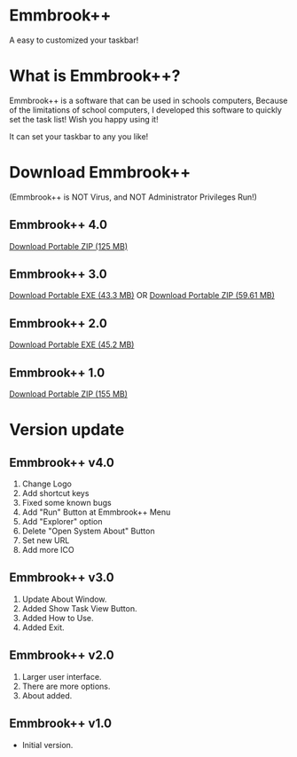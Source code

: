 # Emmbrook++
A easy to customized your taskbar!

# What is Emmbrook++?
Emmbrook++ is a software that can be used in schools computers, Because of the limitations of school computers, I developed this software to quickly set the task list! Wish you happy using it!

It can set your taskbar to any you like!

# Download Emmbrook++
(Emmbrook++ is NOT Virus, and NOT Administrator Privileges Run!)
## Emmbrook++ 4.0
[Download Portable ZIP (125 MB)](https://github.com/ChathamHung/EmmbrookPlusPlus/releases/download/v4.0/Emmbrook++.zip)
## Emmbrook++ 3.0
[Download Portable EXE (43.3 MB)](https://github.com/ChathamHung/EmmbrookPlusPlus/releases/download/v3.0/Emmbrook++_3.0_x64.exe) OR [Download Portable ZIP (59.61 MB)](https://github.com/ChathamHung/EmmbrookPlusPlus/releases/download/v3.0/Emmbrook++_3.0_x64.zip)
## Emmbrook++ 2.0
[Download Portable EXE (45.2 MB)](https://github.com/ChathamHung/EmmbrookPlusPlus/releases/download/v2.0/Emmbrook++_2.0_x64.exe)
## Emmbrook++ 1.0
[Download Portable ZIP (155 MB)](https://github.com/ChathamHung/EmmbrookPlusPlus/releases/download/Emmbrook%2B%2B/Emmbrook++_1.0.zip)

# Version update
## Emmbrook++ v4.0
1. Change Logo
2. Add shortcut keys
3. Fixed some known bugs
4. Add "Run" Button at Emmbrook++ Menu
5. Add "Explorer" option
6. Delete "Open System About" Button
7. Set new URL
8. Add more ICO
## Emmbrook++ v3.0
1. Update About Window.
2. Added Show Task View Button.
3. Added How to Use.
4. Added Exit.
## Emmbrook++ v2.0
1. Larger user interface.
2. There are more options.
3. About added.
## Emmbrook++ v1.0
- Initial version.
